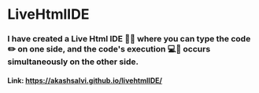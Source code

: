 # LiveHtmlIDE

### I have created a Live Html IDE 👨‍💻 where you can type the code ✏️ on one side, and the code's execution 💻🚀 occurs simultaneously on the other side. 

#### Link: https://akashsalvi.github.io/livehtmlIDE/
